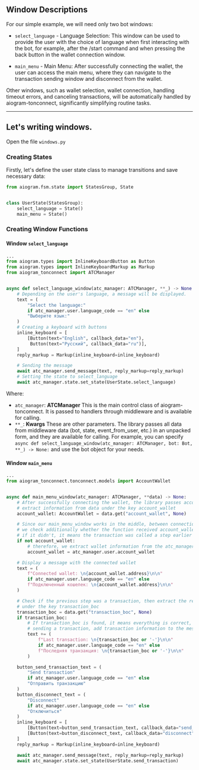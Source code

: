 ## Window Descriptions

For our simple example, we will need only two bot windows:

* `select_language` - Language Selection:
  This window can be used to provide the user with the choice of language when first interacting with the bot, for
  example, after the /start command and when pressing the back button in the wallet connection window.

* `main_menu` - Main Menu:
  After successfully connecting the wallet, the user can access the main menu, where they can navigate to the
  transaction sending window and disconnect from the wallet.

Other windows, such as wallet selection, wallet connection, handling timeout errors, and canceling transactions, will be
automatically handled by aiogram-tonconnect, significantly simplifying routine tasks.

---

## Let's writing windows.

Open the file `windows.py`

### Creating States

Firstly, let's define the user state class to manage transitions and save necessary data:

```python
from aiogram.fsm.state import StatesGroup, State


class UserState(StatesGroup):
    select_language = State()
    main_menu = State()
```

### Creating Window Functions

#### Window `select_language`

```python
...
from aiogram.types import InlineKeyboardButton as Button
from aiogram.types import InlineKeyboardMarkup as Markup
from aiogram_tonconnect import ATCManager


async def select_language_window(atc_manager: ATCManager, **_) -> None:
    # Depending on the user's language, a message will be displayed.
    text = (
        "Select the language:"
        if atc_manager.user.language_code == "en" else
        "Выберите язык:"
    )
    # Creating a keyboard with buttons
    inline_keyboard = [
        [Button(text="English", callback_data="en"),
         Button(text="Русский", callback_data="ru")],
    ]
    reply_markup = Markup(inline_keyboard=inline_keyboard)

    # Sending the message
    await atc_manager.send_message(text, reply_markup=reply_markup)
    # Setting the state to select_language
    await atc_manager.state.set_state(UserState.select_language)
```

Where:

* `atc_manager`: **ATCManager**
  This is the main control class of aiogram-tonconnect. It is passed to handlers through middleware and is available for
  calling.
* `**_`: **Kwargs**
  These are other parameters. The library passes all data from middleware data (bot, state, event_from_user, etc.) in an
  unpacked form, and they are available for calling.
  For example, you can specify `async def select_language_window(atc_manager: ATCManager, bot: Bot, **_) -> None:` and
  use the bot object for your needs.

#### Window `main_menu`

```python
...
from aiogram_tonconnect.tonconnect.models import AccountWallet


async def main_menu_window(atc_manager: ATCManager, **data) -> None:
    # After successfully connecting the wallet, the library passes account_wallet with data about the connected wallet
    # extract information from data under the key account_wallet
    account_wallet: AccountWallet = data.get("account_wallet", None)

    # Since our main_menu_window works in the middle, between connection and transaction sending,
    # we check additionally whether the function received account_wallet or not
    # if it didn't, it means the transaction was called a step earlier
    if not account_wallet:
        # therefore, we extract wallet information from the atc_manager
        account_wallet = atc_manager.user.account_wallet

    # Display a message with the connected wallet
    text = (
        f"Connected wallet: \n{account_wallet.address}\n\n"
        if atc_manager.user.language_code == "en" else
        f"Подключенный кошелек: \n{account_wallet.address}\n\n"
    )

    # Check if the previous step was a transaction, then extract the response from tonconnect
    # under the key transaction_boc
    transaction_boc = data.get("transaction_boc", None)
    if transaction_boc:
        # If transaction_boc is found, it means everything is correct, the previous user step was
        # sending a transaction, add transaction information to the message
        text += (
            f"Last transaction: \n{transaction_boc or '-'}\n\n"
            if atc_manager.user.language_code == "en" else
            f"Последняя транзакция: \n{transaction_boc or '-'}\n\n"
        )

    button_send_transaction_text = (
        "Send transaction"
        if atc_manager.user.language_code == "en" else
        "Отправить транзакцию"
    )
    button_disconnect_text = (
        "Disconnect"
        if atc_manager.user.language_code == "en" else
        "Отключиться"
    )
    inline_keyboard = [
        [Button(text=button_send_transaction_text, callback_data="send_transaction")],
        [Button(text=button_disconnect_text, callback_data="disconnect")],
    ]
    reply_markup = Markup(inline_keyboard=inline_keyboard)

    await atc_manager.send_message(text, reply_markup=reply_markup)
    await atc_manager.state.set_state(UserState.send_transaction)
```